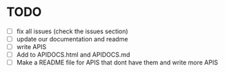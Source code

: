 # TODO

- [ ] fix all issues (check the issues section)
- [ ] update our documentation and readme
- [ ] write APIS
- [ ] Add to APIDOCS.html and APIDOCS.md
- [ ] Make a README file for APIS that dont have them and write more APIS
